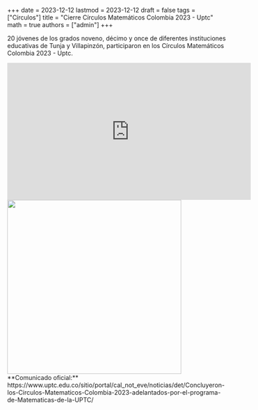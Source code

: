 +++
date      = 2023-12-12
lastmod   = 2023-12-12
draft     = false
tags      = ["Círculos"]
title     = "Cierre Círculos Matemáticos Colombia 2023 - Uptc"
math      = true
authors   = ["admin"]
+++

20 jóvenes de los grados noveno, décimo y once de diferentes instituciones educativas de Tunja y Villapinzón, participaron  en los Círculos Matemáticos Colombia 2023 - Uptc.

<iframe width="560" height="315" src="https://www.youtube.com/embed/xZPxfiTrr3s" title="YouTube video player" frameborder="0" allow="accelerometer; autoplay; clipboard-write; encrypted-media; gyroscope; picture-in-picture; web-share" allowfullscreen></iframe>

<img src="https://matematicas.netlify.app/img/circulos/2023-12-12-Circulos-1.png"  width="400">
**Comunicado oficial:** https://www.uptc.edu.co/sitio/portal/cal_not_eve/noticias/det/Concluyeron-los-Circulos-Matematicos-Colombia-2023-adelantados-por-el-programa-de-Matematicas-de-la-UPTC/





